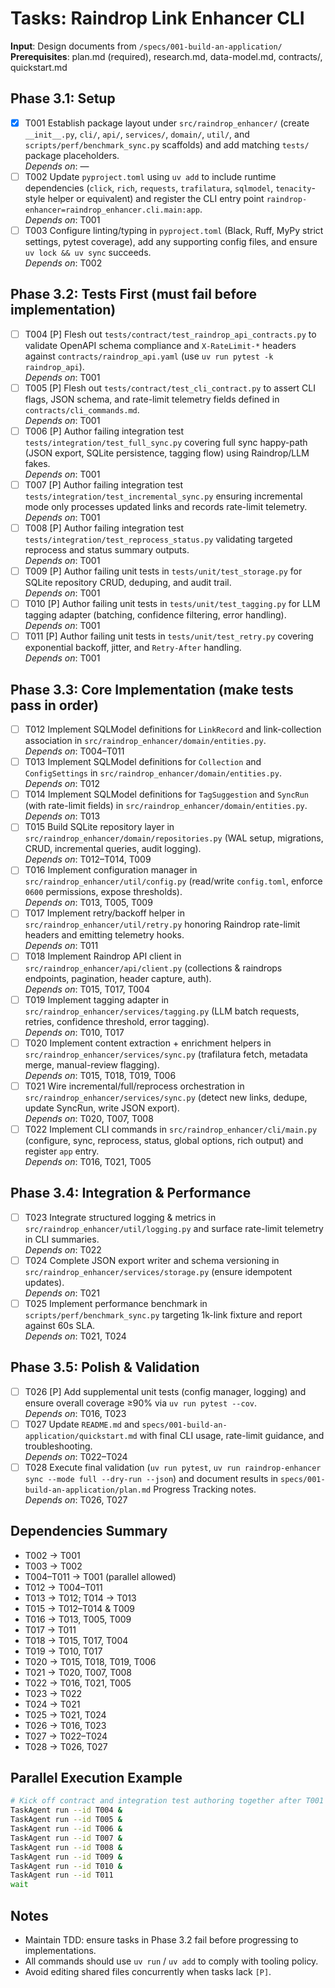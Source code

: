 # Tasks: Raindrop Link Enhancer CLI

**Input**: Design documents from `/specs/001-build-an-application/`
**Prerequisites**: plan.md (required), research.md, data-model.md, contracts/, quickstart.md

## Phase 3.1: Setup
- [X] T001 Establish package layout under `src/raindrop_enhancer/` (create `__init__.py`, `cli/`, `api/`, `services/`, `domain/`, `util/`, and `scripts/perf/benchmark_sync.py` scaffolds) and add matching `tests/` package placeholders.  
  _Depends on_: —
- [ ] T002 Update `pyproject.toml` using `uv add` to include runtime dependencies (`click`, `rich`, `requests`, `trafilatura`, `sqlmodel`, `tenacity`-style helper or equivalent) and register the CLI entry point `raindrop-enhancer=raindrop_enhancer.cli.main:app`.  
  _Depends on_: T001
- [ ] T003 Configure linting/typing in `pyproject.toml` (Black, Ruff, MyPy strict settings, pytest coverage), add any supporting config files, and ensure `uv lock && uv sync` succeeds.  
  _Depends on_: T002

## Phase 3.2: Tests First (must fail before implementation)
- [ ] T004 [P] Flesh out `tests/contract/test_raindrop_api_contracts.py` to validate OpenAPI schema compliance and `X-RateLimit-*` headers against `contracts/raindrop_api.yaml` (use `uv run pytest -k raindrop_api`).  
  _Depends on_: T001
- [ ] T005 [P] Flesh out `tests/contract/test_cli_contract.py` to assert CLI flags, JSON schema, and rate-limit telemetry fields defined in `contracts/cli_commands.md`.  
  _Depends on_: T001
- [ ] T006 [P] Author failing integration test `tests/integration/test_full_sync.py` covering full sync happy-path (JSON export, SQLite persistence, tagging flow) using Raindrop/LLM fakes.  
  _Depends on_: T001
- [ ] T007 [P] Author failing integration test `tests/integration/test_incremental_sync.py` ensuring incremental mode only processes updated links and records rate-limit telemetry.  
  _Depends on_: T001
- [ ] T008 [P] Author failing integration test `tests/integration/test_reprocess_status.py` validating targeted reprocess and status summary outputs.  
  _Depends on_: T001
- [ ] T009 [P] Author failing unit tests in `tests/unit/test_storage.py` for SQLite repository CRUD, deduping, and audit trail.  
  _Depends on_: T001
- [ ] T010 [P] Author failing unit tests in `tests/unit/test_tagging.py` for LLM tagging adapter (batching, confidence filtering, error handling).  
  _Depends on_: T001
- [ ] T011 [P] Author failing unit tests in `tests/unit/test_retry.py` covering exponential backoff, jitter, and `Retry-After` handling.  
  _Depends on_: T001

## Phase 3.3: Core Implementation (make tests pass in order)
- [ ] T012 Implement SQLModel definitions for `LinkRecord` and link-collection association in `src/raindrop_enhancer/domain/entities.py`.  
  _Depends on_: T004–T011
- [ ] T013 Implement SQLModel definitions for `Collection` and `ConfigSettings` in `src/raindrop_enhancer/domain/entities.py`.  
  _Depends on_: T012
- [ ] T014 Implement SQLModel definitions for `TagSuggestion` and `SyncRun` (with rate-limit fields) in `src/raindrop_enhancer/domain/entities.py`.  
  _Depends on_: T013
- [ ] T015 Build SQLite repository layer in `src/raindrop_enhancer/domain/repositories.py` (WAL setup, migrations, CRUD, incremental queries, audit logging).  
  _Depends on_: T012–T014, T009
- [ ] T016 Implement configuration manager in `src/raindrop_enhancer/util/config.py` (read/write `config.toml`, enforce `0600` permissions, expose thresholds).  
  _Depends on_: T013, T005, T009
- [ ] T017 Implement retry/backoff helper in `src/raindrop_enhancer/util/retry.py` honoring Raindrop rate-limit headers and emitting telemetry hooks.  
  _Depends on_: T011
- [ ] T018 Implement Raindrop API client in `src/raindrop_enhancer/api/client.py` (collections & raindrops endpoints, pagination, header capture, auth).  
  _Depends on_: T015, T017, T004
- [ ] T019 Implement tagging adapter in `src/raindrop_enhancer/services/tagging.py` (LLM batch requests, retries, confidence threshold, error tagging).  
  _Depends on_: T010, T017
- [ ] T020 Implement content extraction + enrichment helpers in `src/raindrop_enhancer/services/sync.py` (trafilatura fetch, metadata merge, manual-review flagging).  
  _Depends on_: T015, T018, T019, T006
- [ ] T021 Wire incremental/full/reprocess orchestration in `src/raindrop_enhancer/services/sync.py` (detect new links, dedupe, update SyncRun, write JSON export).  
  _Depends on_: T020, T007, T008
- [ ] T022 Implement CLI commands in `src/raindrop_enhancer/cli/main.py` (configure, sync, reprocess, status, global options, rich output) and register `app` entry.  
  _Depends on_: T016, T021, T005

## Phase 3.4: Integration & Performance
- [ ] T023 Integrate structured logging & metrics in `src/raindrop_enhancer/util/logging.py` and surface rate-limit telemetry in CLI summaries.  
  _Depends on_: T022
- [ ] T024 Complete JSON export writer and schema versioning in `src/raindrop_enhancer/services/storage.py` (ensure idempotent updates).  
  _Depends on_: T021
- [ ] T025 Implement performance benchmark in `scripts/perf/benchmark_sync.py` targeting 1k-link fixture and report against 60s SLA.  
  _Depends on_: T021, T024

## Phase 3.5: Polish & Validation
- [ ] T026 [P] Add supplemental unit tests (config manager, logging) and ensure overall coverage ≥90% via `uv run pytest --cov`.  
  _Depends on_: T016, T023
- [ ] T027 Update `README.md` and `specs/001-build-an-application/quickstart.md` with final CLI usage, rate-limit guidance, and troubleshooting.  
  _Depends on_: T022–T024
- [ ] T028 Execute final validation (`uv run pytest`, `uv run raindrop-enhancer sync --mode full --dry-run --json`) and document results in `specs/001-build-an-application/plan.md` Progress Tracking notes.  
  _Depends on_: T026, T027

## Dependencies Summary
- T002 → T001
- T003 → T002
- T004–T011 → T001 (parallel allowed)
- T012 → T004–T011
- T013 → T012; T014 → T013
- T015 → T012–T014 & T009
- T016 → T013, T005, T009
- T017 → T011
- T018 → T015, T017, T004
- T019 → T010, T017
- T020 → T015, T018, T019, T006
- T021 → T020, T007, T008
- T022 → T016, T021, T005
- T023 → T022
- T024 → T021
- T025 → T021, T024
- T026 → T016, T023
- T027 → T022–T024
- T028 → T026, T027

## Parallel Execution Example
```bash
# Kick off contract and integration test authoring together after T001
TaskAgent run --id T004 &
TaskAgent run --id T005 &
TaskAgent run --id T006 &
TaskAgent run --id T007 &
TaskAgent run --id T008 &
TaskAgent run --id T009 &
TaskAgent run --id T010 &
TaskAgent run --id T011
wait
```

## Notes
- Maintain TDD: ensure tasks in Phase 3.2 fail before progressing to implementations.
- All commands should use `uv run` / `uv add` to comply with tooling policy.
- Avoid editing shared files concurrently when tasks lack `[P]`.
